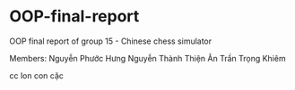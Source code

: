 # OOP-final-report
OOP final report of group 15 - Chinese chess simulator

Members:
Nguyễn Phước Hưng
Nguyễn Thành Thiện Ân
Trần Trọng Khiêm

cc
 lon
con cặc

